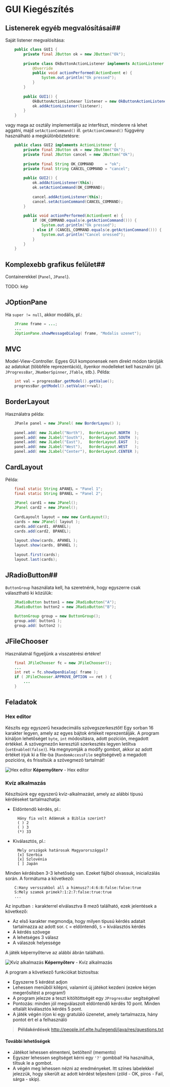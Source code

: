 # GUI Kiegészítés #

## Listenerek egyéb megvalósításai##
Saját listener megvalósítása:

``` java
	public class GUI1 {
	    private final JButton ok = new JButton("Ok");
	    
	    private class OkButtonActionListener implements ActionListener {
	        @Override
	        public void actionPerformed(ActionEvent e) {
	            System.out.println("Ok pressed");
	        }
	    }
	    
	    public GUI1() {
	        OkButtonActionListener listener = new OkButtonActionListener();
	        ok.addActionListener(listener);
	    }
	}
```

vagy maga az osztály implementálja az interfészt, mindenre rá lehet aggatni,
majd `setActionCommand()` ill. `getActionCommand()` függvény használható a
megkülönböztetésre:

``` java
	public class GUI2 implements ActionListener {
	    private final JButton ok = new JButton("Ok");
	    private final JButton cancel = new JButton("Ok");
	    
	    private final String OK_COMMAND     = "ok";
	    private final String CANCEL_COMMAND = "cancel";
	    
	    public GUI2() {
	        ok.addActionListener(this);
	        ok.setActionCommand(OK_COMMAND);
	        
	        cancel.addActionListener(this);
	        cancel.setActionCommand(CANCEL_COMMAND);
	    }
	    
	    public void actionPerformed(ActionEvent e) {
	        if (OK_COMMAND.equals(e.getActionCommand())) {
	            System.out.println("Ok pressed");
	        } else if (CANCEL_COMMAND.equals(e.getActionCommand())) {
	            System.out.println("Cancel oressed");
	        }
	    }
	}
```

## Komplexebb grafikus felület##
Containerekkel (`Panel`, `JPanel`).

TODO: kép

## JOptionPane ##
Ha `super != null`, akkor modális, pl.:

``` java
	JFrame frame = ...;
	...
	JOptionPane.showMessageDialog( frame, "Modalis uzenet");
```

## MVC ##
Model-View-Controller. Egyes GUI komponensek nem direkt módon tárolják az
adatokat (többféle reprezentáció), ilyenkor modelleket kell használni (pl.
`JProgressBar`, `JNumberSpinner`, `JTable`, stb.). Példa:

``` java
	int val = progressBar.getModel().getValue();
	progressBar.getModel().setValue(++val);
```

## BorderLayout ##
Használatra példa:

``` java
	JPanle panel = new JPanel( new BorderLayou() );
	
	panel.add( new JLabel("North"),  BorderLayout.NORTH  );
	panel.add( new JLabel("South"),  BorderLayout.SOUTH  );
	panel.add( new JLabel("East"),   BorderLayout.EAST   );
	panel.add( new JLabel("West"),   BorderLayout.WEST   );
	panel.add( new JLabel("Center"), BorderLayout.CENTER );
```

## CardLayout ##
Példa:

``` java
	final static String APANEL = "Panel 1";
	final static String BPANEL = "Panel 2";
	
	JPanel card1 = new JPanel();
	JPanel card2 = new JPanel();
	
	CardLayoult layout = new new CardLayout();
	cards = new JPanel( layout );
	cards.add(card1, APANEL);
	cards.add(card2, BPANEL);
	
	layout.show(cards, APANEL );
	layout.show(cards, BPANEL );
	
	layout.first(cards);
	layout.last(cards);
```

## JRadioButton##
`ButtonGroup` használata kell, ha szeretnénk, hogy egyszerre csak választható ki közülük:

``` java
	JRadioButton button1 = new JRadioButton("A");
	JRadioButton button2 = new JRadioButton("B");
	
	ButtonGroup group = new ButtonGroup();
	group.add( button1 );
	group.add( button2 );
```

## JFileChooser ##
Használatnál figyeljünk a visszatérési értékre!

``` java
	final JFileChooser fc = new JFileChooser();
	...
	int ret = fc.showOpenDialog( frame );
	if ( JFileChooser.APPROVE_OPTION == ret ) {
	    ...
	}
```

## Feladatok ##
### Hex editor ###
Készíts egy egyszerű hexadecimális szövegszerkesztőt! Egy sorban 16 karakter
legyen, amely az egyes bájtok értékeit reprezentálják. A program kínáljon
lehetőséget `byte`, `int` módosításra, adott pozíción, megadott értékkel. A 
szövegmezőn keresztüli szerkesztés legyen letiltva (`setEnabled(false)`). Ha
megnyomják a modify gombot, akkor az adott értéket írjuk ki a file-ba
(`RandomAccessFile` segítségével) a megadott pozícióra, és frissítsük a
szövegmező tartalmát!

![Hex editor](hex_editor.png "Hex editor")
**Képernyőterv** - Hex editor

### Kvíz alkalmazás ###
Készítsünk egy egyszerű kvíz-alkalmazást, amely az alábbi típusú kérdéseket
tartalmazhatja:

* Eldöntendő kérdés, pl.:

		Hány fia volt Ádámnak a Biblia szerint?
		( ) 2
		( ) 3
		(*) 33

* Kiválasztós, pl.:

		Mely országok határosak Magyarországgal?
		[x] Szerbia
		[x] Szlovénia
		[ ] Japán

Minden kérdésben 3-3 lehetőség van. Ezeket fájlból olvassuk, inicializálás
során. A formátuma a következő:

		C:Hany versszakbol all a himnusz?:4:6:8:false:false:true
		S:Mely szamok primek?:1:2:7:false:true:true
		...

Az inputban `:` karakterrel elválasztva 8 mező található, ezek jelentések a
következő:

* Az első karakter megmondja, hogy milyen típusú kérdés adatait tartalmazza az
  adott sor. `C` = eldöntendő, `S` = kiválasztós kérdés
* A kérdés szövege
* A lehetséges 3 válasz
* A válaszok helyessége

A játék képernyőterve az alábbi ábrán található.

![Kvíz alkalmazás](quiz.png "Kvíz alkalmazás")
**Képernyőterv** - Kvíz alkalmazás

A program a következő funkciókat biztosítsa:

* Egyszerre 5 kérdést adjon
* Lehessen menüből kilépni, valamint új játékot kezdeni (ezekre kérjen
  megerősítést a program!)
* A program jelezze a teszt kitöltöttségét egy `JProgressBar` segítségével
* Pontozás: minden jól megválaszolt eldöntendő kérdés 10 pont. Minden eltalált
  kiválasztós kérdés 5 pont.
* A játék végén írjon ki egy gratuláló üzenetet, amely tartalmazza, hány pontot
  ért el a felhasználó

> **Példakérdések** <http://people.inf.elte.hu/legendi/java/res/questions.txt>

#### További lehetőségek ####
* Játékot lehessen elmenteni, betölteni! (memento)
* Egyszer lehessen segítséget kérni egy `'?'` gombbal! Ha használtuk, tiltsuk le
  a gombot.
* A végén meg lehessen nézni az eredményeket. Itt színes labelekkel jelezzük,
  hogy sikerült az adott kérdést teljesíteni (zöld - OK, piros - Fail,
  sárga - skip).
